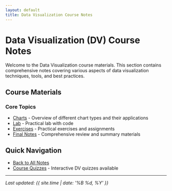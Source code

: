 ```yaml
---
layout: default
title: Data Visualization Course Notes
---
```


# Data Visualization (DV) Course Notes

Welcome to the Data Visualization course materials. This section contains comprehensive notes covering various aspects of data visualization techniques, tools, and best practices.

## Course Materials

### Core Topics
- [Charts](charts.md) - Overview of different chart types and their applications
- [Lab](lab.md) - Practical lab with code
- [Exercises](exercise.md) - Practical exercises and assignments
- [Final Notes](final-notes.md) - Comprehensive review and summary materials

## Quick Navigation
- [Back to All Notes](../)
- [Course Quizzes](/quiz/) - Interactive DV quizzes available

---
*Last updated: {{ site.time | date: '%B %d, %Y' }}*